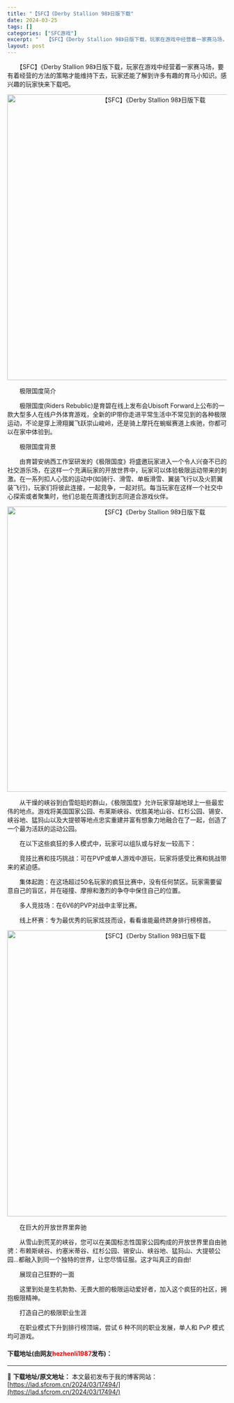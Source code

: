 ```yaml
---
title: "【SFC】《Derby Stallion 98》日版下载"
date: 2024-03-25
tags: []
categories: ["SFC游戏"]
excerpt: "　　【SFC】《Derby Stallion 98》日版下载，玩家在游戏中经营着一家赛马场，要有着经营的方法的策略才能维持下去，玩家还能了解到许多有趣的育马小知识。感兴趣的玩家快来下载吧。 　　极限国度简介 　　极限国度(Riders Rebublic)是育碧在线上发布会Ubisoft Forwar&hellip;"
layout: post
---
```


 <p>　　【SFC】《Derby Stallion 98》日版下载，玩家在游戏中经营着一家赛马场，要有着经营的方法的策略才能维持下去，玩家还能了解到许多有趣的育马小知识。感兴趣的玩家快来下载吧。</p> <p align="center"><img align="" border="0" src="https://lad.sfcrom.cn/wp-content/uploads/2024/03/20240325_6600d7c0c67cf.png" width="656" alt="【SFC】《Derby Stallion 98》日版下载" /></p> <p>　　极限国度简介</p> <p>　　极限国度(Riders Rebublic)是育碧在线上发布会Ubisoft Forward上公布的一款大型多人在线户外体育游戏，全新的IP带你走进平常生活中不常见到的各种极限运动，不论是穿上滑翔翼飞跃崇山峻岭，还是骑上摩托在蜿蜒赛道上疾驰，你都可以在家中体验到。</p> <p>　　极限国度背景</p> <p>　　由育碧安纳西工作室研发的《极限国度》将盛邀玩家进入一个令人兴奋不已的社交游乐场，在这样一个充满玩家的开放世界中，玩家可以体验极限运动带来的刺激。在一系列扣人心弦的运动中(如骑行、滑雪、单板滑雪、翼装飞行以及火箭翼装飞行)，玩家们将彼此连接，一起竞争，一起对抗。每当玩家在这样一个社交中心探索或者聚集时，他们总能在周遭找到志同道合游戏伙伴。</p> <p align="center"><img align="" border="0" src="https://lad.sfcrom.cn/wp-content/uploads/2024/03/20240325_6600d7c23baa9.png" width="655" alt="【SFC】《Derby Stallion 98》日版下载" /></p> <p>　　从干燥的峡谷到白雪皑皑的群山，《极限国度》允许玩家穿越地球上一些最宏伟的地点。游戏将美国国家公园、布莱斯峡谷、优胜美地山谷、红杉公园、锡安、峡谷地、猛犸山以及大提顿等地点忠实重建并富有想象力地融合在了一起，创造了一个最为活跃的运动公园。</p> <p>　　在以下这些疯狂的多人模式中，玩家可以组队或与好友一较高下：</p> <p>　　竞技比赛和技巧挑战：可在PVP或单人游戏中游玩，玩家将感受比赛和挑战带来的紧迫感。</p> <p>　　集体起跑：在这场超过50名玩家的疯狂比赛中，没有任何禁区。玩家需要留意自己的盲区，并在碰撞、摩擦和激烈的争夺中保住自己的位置。</p> <p>　　多人竞技场：在6V6的PVP对战中主宰比赛。</p> <p>　　线上杯赛：专为最优秀的玩家炫技而设，看看谁能最终跻身排行榜榜首。</p> <p align="center"><img align="" border="0" src="https://lad.sfcrom.cn/wp-content/uploads/2024/03/20240325_6600d7c38fac6.png" width="657" alt="【SFC】《Derby Stallion 98》日版下载" /></p> <p>　　在巨大的开放世界里奔驰</p> <p>　　从雪山到荒芜的峡谷，您可以在美国标志性国家公园构成的开放世界里自由驰骋：布赖斯峡谷、约塞米蒂谷、红杉公园、锡安山、峡谷地、猛犸山、大提顿公园&hellip;都融入到同一个独特的世界，让您尽情征服。这才叫真正的自由!</p> <p>　　展现自己狂野的一面</p> <p>　　这里到处是生机勃勃、无畏大胆的极限运动爱好者，加入这个疯狂的社区，拥抱极限精神。</p> <p>　　打造自己的极限职业生涯</p> <p>　　在职业模式下升到排行榜顶端，尝试 6 种不同的职业发展，单人和 PvP 模式均可游戏。</p> <p><h4>下载地址(由网友<font color="red">hezhenli1987</font>发布)：</h4></p> 

---
📖 **下载地址/原文地址：** 本文最初发布于我的博客网站：[https://lad.sfcrom.cn/2024/03/17494/](https://lad.sfcrom.cn/2024/03/17494/)
